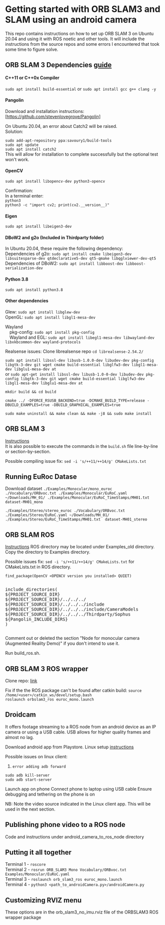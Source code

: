 # Getting started with ORB SLAM3 and SLAM using an android camera
This repo contains instructions on how to set up ORB SLAM 3 on Ubuntu 20.04 and using it with ROS noetic and other tools. It will include the instructions from the source repos and some errors I encountered that took some time to figure solve.

## ORB SLAM 3 Dependencies [guide](https://devpress.csdn.net/ubuntu/62f629af7e6682346618ab89.html)

<!--(### Dependencies [guide](https://devpress.csdn.net/ubuntu/62f629af7e6682346618ab89.html)-->
#### C++11 or C++0x Compiler
`sudo apt install build-essential`
or
`sudo apt install gcc g++ clang -y`

#### Pangolin
Download and installation instructions: [https://github.com/stevenlovegrove/Pangolin]

On Ubuntu 20.04, an error about Catch2 will be raised.  
Solution:  

`sudo add-apt-repository ppa:savoury1/build-tools`  
`sudo apt update`   
`sudo apt install catch2`  
This will allow for installation to complete successfully but the optional test won't work.

#### OpenCV
`sudo apt install libopencv-dev python3-opencv`  

Confirmation:  
In a terminal enter:  
`python3`   
`python3 -c "import cv2; print(cv2.__version__)"`  

#### Eigen
`sudo apt install libeigen3-dev`

#### DBoW2 and g2o (Included in Thirdparty folder)
In Ubuntu 20.04, these require the following dependency:   
Dependencies of g2o: `sudo apt install cmake libeigen3-dev libsuitesparse-dev qtdeclarative5-dev qt5-qmake libqglviewer-dev-qt5`   
Dependencies of DBoW2: `sudo apt install libboost-dev libboost-serialization-dev`    

#### Python 3.8
`sudo apt install python3.8`

#### Other dependencies
Glew: `sudo apt install libglew-dev`  
OpenGL: `sudo apt install libgl1-mesa-dev`
<!--Libboost: `sudo apt install libboost-dev libboost-serialization-dev`-->
Wayland  
&emsp;pkg-config: `sudo apt install pkg-config`  
&emsp;Wayland and EGL: `sudo apt install libegl1-mesa-dev libwayland-dev libxkbcommon-dev wayland-protocols`

Realsense issues:
Clone librealsense repo
`cd librealsense-2.54.2/`<br/>

`sudo apt install libssl-dev libusb-1.0.0-dev libudev-dev pkg-config libgtk-3-dev git wget cmake build-essential libglfw3-dev libgl1-mesa-dev libglu1-mesa-dev at`<br/>
or 
`sudo apt-get install libssl-dev libusb-1.0-0-dev libudev-dev pkg-config libgtk-3-dev git wget cmake build-essential libglfw3-dev libgl1-mesa-dev libglu1-mesa-dev at`<br/>

`mkdir build && cd build`<br/>

`cmake ../ -DFORCE_RSUSB_BACKEND=true -DCMAKE_BUILD_TYPE=release -DBUILD_EXAMPLES=true -DBUILD_GRAPHICAL_EXAMPLES=true`<br/>

`sudo make uninstall && make clean && make -j8 && sudo make install`<br/>
  

## ORB SLAM 3
[Instructions](https://github.com/UZ-SLAMLab/ORB_SLAM3?tab=readme-ov-file#3-building-orb-slam3-library-and-examples)   
It is also possible to execute the commands in the `build.sh` file line-by-line or section-by-section.

Possible compiling issue fix:
`sed -i 's/++11/++14/g' CMakeLists.txt`

## Running EuRoc Datase
Download dataset
`./Examples/Monocular/mono_euroc ./Vocabulary/ORBvoc.txt ./Examples/Monocular/EuRoC.yaml ~/Downloads/MH_01/ ./Examples/Monocular/EuRoC_TimeStamps/MH01.txt  dataset-MH01_mono`<br/>

`./Examples/Stereo/stereo_euroc ./Vocabulary/ORBvoc.txt ./Examples/Stereo/EuRoC.yaml ~/Downloads/MH_01/ ./Examples/Stereo/EuRoC_TimeStamps/MH01.txt  dataset-MH01_stereo`

## ORB SLAM ROS
[Instructions](https://github.com/UZ-SLAMLab/ORB_SLAM3#7-ros-examples)
ROS directory may be located under Examples_old directory. Copy the directory to Examples directory.

Possible issues fix: 
`sed -i 's/++11/++14/g' CMakeLists.txt` for CMakeLists.txt in ROS directory.

`find_package(OpenCV <OPENCV version you installed> QUIET)`

<pre><p>include_directories(
${PROJECT_SOURCE_DIR}
${PROJECT_SOURCE_DIR}/../../../
${PROJECT_SOURCE_DIR}/../../../include
${PROJECT_SOURCE_DIR}/../../../include/CameraModels
${PROJECT_SOURCE_DIR}/../../../Thirdparty/Sophus <!-- Add this line -->
${Pangolin_INCLUDE_DIRS}
)</p></pre>

Comment out or deleted the section "Node for monocular camera (Augmented Reality Demo)" if you don't intend to use it.

Run build_ros.sh. 

## ORB SLAM 3 ROS wrapper
Clone repo: [link](https://github.com/thien94/orb_slam3_ros)

Fix if the the ROS package can't be found after catkin build:
`source /home/<user>/catkin_ws/devel/setup.bash`<br/>
`roslaunch orbslam3_ros euroc_mono.launch`

## Droidcam
It offers footage streaming to a ROS node from an android device as an IP camera or using a USB cable. USB allows for higher quality frames and almost no lag.

Download android app from Playstore.
Linux setup [instructions](https://www.dev47apps.com/droidcam/linux/)

Possible issues on linux client:
1. `error adding adb forward`

`sudo adb kill-server`<br/>
`sudo adb start-server`

Launch app on phone
Connect phone to laptop using USB cable
Ensure debugging and tethering on the phone is on

NB: Note the video source indicated in the Linux client app. This will be used in the next section.

## Publishing phone video to a ROS node
Code and instructions under android_camera_to_ros_node directory


## Putting it all together

Terminal 1 - `roscore`<br/>
Terminal 2 - `rosrun ORB_SLAM3 Mono Vocabulary/ORBvoc.txt Examples/Monocular/EuRoC.yaml`<br/>
Terminal 3 - `roslaunch orb_slam3_ros euroc_mono.launch`<br/>
Terminal 4 - `python3 <path_to_androidCamera.py>/androidCamera.py`<br/>

## Customizing RVIZ menu
These options are in the orb_slam3_no_imu.rviz file of the ORBSLAM3 ROS wrapper package
